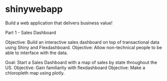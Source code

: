 # shinywebapp
Build a web application that delivers business value!

Part 1 - Sales Dashboard

Objective: Build an interactive sales dashboard on top of transactional data using Shiny and Flexdashboard.
Objective: Allow non-technical people to be able to interface with the data. 

Goal: Start a Sales Dashboard with a map of sales by state throughout the US.
Objective: Gain familiarity with flexdashboard
Objective: Make a chloropleth map using plotly.
